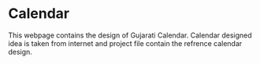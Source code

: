 # Calendar
This webpage contains the design of Gujarati Calendar.
Calendar designed idea is taken from internet and project file contain the refrence calendar design.
